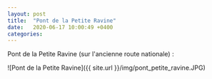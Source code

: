 ```yaml
---
layout: post
title:  "Pont de la Petite Ravine"
date:   2020-06-17 10:00:49 +0400
categories: 
---
```



Pont de la Petite Ravine (sur l'ancienne route nationale) :

![Pont de la Petite Ravine]({{ site.url }}/img/pont_petite_ravine.JPG)
